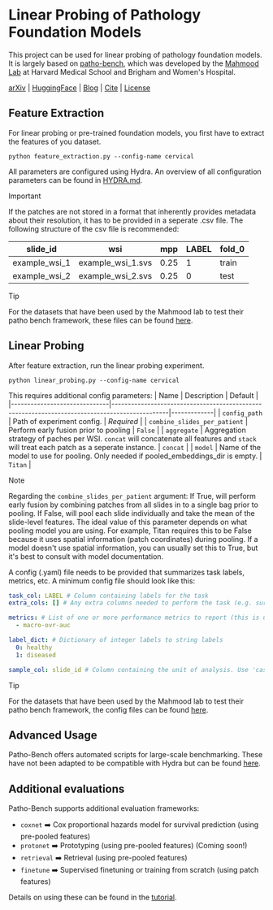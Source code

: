 # Linear Probing of Pathology Foundation Models
This project can be used for linear probing of pathology foundation models. It is largely based on [patho-bench](https://github.com/mahmoodlab/patho-bench), which was developed by the [Mahmood Lab](https://faisal.ai/) at Harvard Medical School and Brigham and Women's Hospital.

[arXiv](https://arxiv.org/pdf/2502.06750) | [HuggingFace](https://huggingface.co/datasets/MahmoodLab/Patho-Bench) | [Blog](https://www.linkedin.com/pulse/announcing-new-open-source-tools-accelerate-ai-pathology-andrew-zhang-loape/?trackingId=pDkifo54SRuJ2QeGiGcXpQ%3D%3D) | [Cite](https://github.com/mahmoodlab/patho-bench?tab=readme-ov-file#how-to-cite)
 | [License](https://github.com/mahmoodlab/patho-bench/blob/main/LICENSE)



## Feature Extraction

For linear probing or pre-trained foundation models, you first have to extract the features of you dataset.

```
python feature_extraction.py --config-name cervical
```

All parameters are configured using Hydra. An overview of all configuration parameters can be found in [HYDRA.md](HYDRA.md).


> [!IMPORTANT]
> If the patches are not stored in a format that inherently provides metadata about their resolution, it has to be provided in a seperate .csv file. The following structure of the csv file is recommended:


| slide_id | wsi | mpp | LABEL | fold_0 |
| -------- | ------- | ------- | ------- | ------- |
| example_wsi_1 | example_wsi_1.svs | 0.25 | 1 | train |
| example_wsi_2 | example_wsi_2.svs | 0.25 | 0 | test |

> [!TIP]
> For the datasets that have been used by the Mahmood lab to test their patho bench framework, these files can be found [here](https://huggingface.co/datasets/MahmoodLab/Patho-Bench/tree/main).


## Linear Probing
After feature extraction, run the linear probing experiment.
```
python linear_probing.py --config-name cervical
```

This requires additional config parameters:
| Name                         | Description                                                                                   | Default     |
|------------------------------|-----------------------------------------------------------------------------------------------|-------------|
| `config_path`                | Path of experiment config.                                                                    | _Required_  |
| `combine_slides_per_patient` | Perform early fusion prior to pooling                                                         | `False`     |
| `aggregate`                  | Aggregation strategy of paches per WSI. `concat` will concatenate all features and `stack` will treat each patch as a seperate instance.  | `concat`    |
| `model`                      | Name of the model to use for pooling. Only needed if pooled_embeddings_dir is empty.          | `Titan`     |

> [!NOTE]  
> Regarding the `combine_slides_per_patient` argument: If True, will perform early fusion by combining patches from all slides in to a single bag prior to pooling. If False, will pool each slide individually and take the mean of the slide-level features. The ideal value of this parameter depends on what pooling model you are using. For example, Titan requires this to be False because it uses spatial information (patch coordinates) during pooling. If a model doesn't use spatial information, you can usually set this to True, but it's best to consult with model documentation.

A config (.yaml) file needs to be provided that summarizes task labels, metrics,  etc. A minimum config file should look like this:

```yaml
task_col: LABEL # Column containing labels for the task
extra_cols: [] # Any extra columns needed to perform the task (e.g. survival tasks)

metrics: # List of one or more performance metrics to report (this is used for automated result compilation when using Patho-Bench in advanced mode)
  - macro-ovr-auc

label_dict: # Dictionary of integer labels to string labels
  0: healthy
  1: diseased

sample_col: slide_id # Column containing the unit of analysis. Use 'case_id' for patient-level tasks and 'slide_id' for slide-level tasks.
```


> [!TIP]
> For the datasets that have been used by the Mahmood lab to test their patho bench framework, the config files can be found [here](https://huggingface.co/datasets/MahmoodLab/Patho-Bench/tree/main).


## Advanced Usage
Patho-Bench offers automated scripts for large-scale benchmarking. These have not been adapted to be compatible with Hydra but can be found [here](https://github.com/mahmoodlab/Patho-Bench/tree/main/advanced_usage).

## Additional evaluations
Patho-Bench supports additional evaluation frameworks:
- `coxnet`  ➡️  Cox proportional hazards model for survival prediction (using pre-pooled features)
- `protonet`  ➡️  Prototyping (using pre-pooled features) (Coming soon!)
- `retrieval`  ➡️  Retrieval (using pre-pooled features)
- `finetune`  ➡️  Supervised finetuning or training from scratch (using patch features)

Details on using these can be found in the [tutorial](https://github.com/mahmoodlab/Patho-Bench/blob/main/tutorial/tutorial.ipynb).